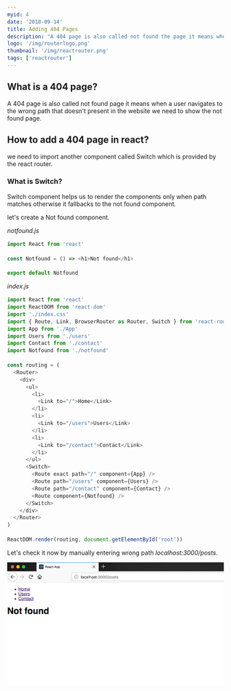 ```yaml
---
myid: 4
date: '2018-09-14'
title: Adding 404 Pages
description: "A 404 page is also called not found the page it means when a user navigates to the wrong path that doesn't present in the website we need to show the not found page.we need to import another component called Switch which is provided by the react router"
logo: '/img/routerlogo.png'
thumbnail: '/img/reactrouter.png'
tags: ['reactrouter']
---
```


## What is a 404 page?

A 404 page is also called not found page it means when a user navigates to the wrong path that doesn't present in the website we need to show the not found page.

## How to add a 404 page in react?

we need to import another component called Switch which is provided by the react router.

### What is Switch?

Switch component helps us to render the components only when path matches otherwise it fallbacks to the not found component.

let's create a Not found component.

_notfound.js_

```javascript
import React from 'react'

const Notfound = () => <h1>Not found</h1>

export default Notfound
```

_index.js_

```javascript
import React from 'react'
import ReactDOM from 'react-dom'
import './index.css'
import { Route, Link, BrowserRouter as Router, Switch } from 'react-router-dom'
import App from './App'
import Users from './users'
import Contact from './contact'
import Notfound from './notfound'

const routing = (
  <Router>
    <div>
      <ul>
        <li>
          <Link to="/">Home</Link>
        </li>
        <li>
          <Link to="/users">Users</Link>
        </li>
        <li>
          <Link to="/contact">Contact</Link>
        </li>
      </ul>
      <Switch>
        <Route exact path="/" component={App} />
        <Route path="/users" component={Users} />
        <Route path="/contact" component={Contact} />
        <Route component={Notfound} />
      </Switch>
    </div>
  </Router>
)

ReactDOM.render(routing, document.getElementById('root'))
```

Let's check it now by manually entering wrong path _localhost:3000/posts_.

![react 404 pages](./404.png)

